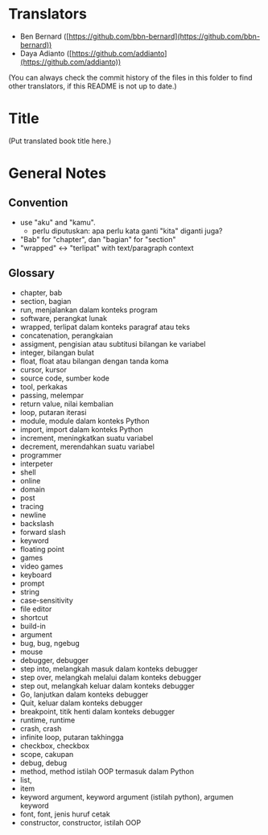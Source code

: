 Translators
===========

- Ben Bernard ([https://github.com/bbn-bernard](https://github.com/bbn-bernard))
- Daya Adianto ([https://github.com/addianto](https://github.com/addianto))

(You can always check the commit history of the files in this folder to find other translators, if this README is not up to date.)

Title
=====

(Put translated book title here.)

General Notes
=============

## Convention ##

- use "aku" and "kamu". 
    - perlu diputuskan: apa perlu kata ganti "kita" diganti juga?
- "Bab" for "chapter", dan "bagian" for "section"
- "wrapped" <-> "terlipat" with text/paragraph context

## Glossary ##

- chapter, bab
- section, bagian
- run, menjalankan dalam konteks program
- software, perangkat lunak
- wrapped, terlipat dalam konteks paragraf atau teks
- concatenation, perangkaian
- assigment, pengisian atau subtitusi bilangan ke variabel
- integer, bilangan bulat
- float, float atau bilangan dengan tanda koma
- cursor, kursor
- source code, sumber kode
- tool, perkakas
- passing, melempar
- return value, nilai kembalian
- loop, putaran iterasi
- module, module dalam konteks Python
- import, import dalam konteks Python
- increment, meningkatkan suatu variabel
- decrement, merendahkan suatu variabel
- programmer
- interpeter
- shell
- online
- domain
- post
- tracing
- newline
- backslash
- forward slash
- keyword
- floating point
- games
- video games
- keyboard
- prompt
- string
- case-sensitivity
- file editor
- shortcut
- build-in
- argument
- bug, bug, ngebug
- mouse
- debugger, debugger
- step into, melangkah masuk dalam konteks debugger
- step over, melangkah melalui dalam konteks debugger
- step out, melangkah keluar dalam konteks debugger
- Go, lanjutkan dalam konteks debugger
- Quit, keluar dalam konteks debugger
- breakpoint, titik henti dalam konteks debugger
- runtime, runtime 
- crash, crash
- infinite loop, putaran takhingga
- checkbox, checkbox
- scope, cakupan
- debug, debug
- method, method istilah OOP termasuk dalam Python
- list, 
- item
- keyword argument, keyword argument (istilah python), argumen keyword
- font, font, jenis huruf cetak
- constructor, constructor, istilah OOP
